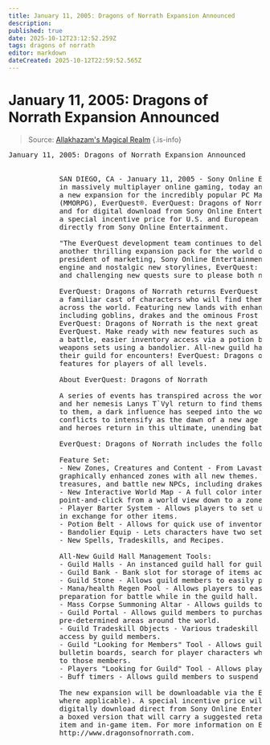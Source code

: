 ```yaml
---
title: January 11, 2005: Dragons of Norrath Expansion Announced
description: 
published: true
date: 2025-10-12T23:12:52.259Z
tags: dragons of norrath
editor: markdown
dateCreated: 2025-10-12T22:59:52.565Z
---
```


# January 11, 2005: Dragons of Norrath Expansion Announced
> Source: [Allakhazam's Magical Realm](https://everquest.allakhazam.com/history/news-2005jan11.html)
{.is-info}

<pre>
January 11, 2005: Dragons of Norrath Expansion Announced


            SAN DIEGO, CA - January 11, 2005 - Sony Online Entertainment Inc. (SOE), a worldwide leader 
            in massively multiplayer online gaming, today announced EverQuest®: Dragons of Norrath, 
            a new expansion for the incredibly popular PC Massively Multiplayer Online Role-Playing Game 
            (MMORPG), EverQuest®. EverQuest: Dragons of Norrath is scheduled to be available at retail 
            and for digital download from Sony Online Entertainment for U.S. $29.99 in February 2005 with 
            a special incentive price for U.S. and European consumers who pre-order and digitally download 
            directly from Sony Online Entertainment.

            "The EverQuest development team continues to deliver new content, adventures and features in yet 
            another thrilling expansion pack for the world of EverQuest," said Michael Lustenberger, vice 
            president of marketing, Sony Online Entertainment. "Combining the power of the new graphics 
            engine and nostalgic new storylines, EverQuest: Dragons of Norrath offers a beautiful new world 
            and challenging new quests sure to please both new and veteran EverQuest players alike."

            EverQuest: Dragons of Norrath returns EverQuest to its original foundation with appearances from 
            a familiar cast of characters who will find themselves at the forefront of events transpiring 
            across the world. Featuring new lands with enhanced graphics, bold new storylines, updated creatures 
            including goblins, drakes and the ominous Frost Giant, and all-new guild management tools, 
            EverQuest: Dragons of Norrath is the next great expansion pack for the fantasy adventure that is 
            EverQuest. Make ready with new features such as the ability to regenerate your mana/health before 
            a battle, easier inventory access via a potion belt, and the ability and to quickly swap pre-arranged 
            weapons sets using a bandolier. All-new guild hall management tools allow players to easily ready 
            their guild for encounters! EverQuest: Dragons of Norrath is bursting with new adventures and 
            features for players of all levels. 

            About EverQuest: Dragons of Norrath

            A series of events has transpired across the world of Norrath and the familiar faces of Firiona Vie 
            and her nemesis Lanys T`Vyl return to find themselves at the forefront of these events. Unbeknownst 
            to them, a dark influence has seeped into the world of Norrath causing new tensions to arise and 
            conflicts to intensify as the dawn of a new age emerges. The Age of War is upon the people of Norrath 
            and heroes return in this ultimate, unending battle between good and evil. 

            EverQuest: Dragons of Norrath includes the following features:

            Feature Set:
            - New Zones, Creatures and Content - From Lavastorm to the Thundercrest Isles, adventure in 
            graphically enhanced zones with all new themes. Brave challenging new quests, discover new 
            treasures, and battle new NPCs, including drakes, goblins and fierce dragons.
            - New Interactive World Map - A full color interactive map of the world allows players to 
            point-and-click from a world view down to a zone view of the traditional line maps.
            - Player Barter System - Allows players to set up their own method of giving platinum or items 
            in exchange for other items.
            - Potion Belt - Allows for quick use of inventory items.
            - Bandolier Equip - Lets characters have two sets of pre-arranged weapons for each hand.
            - New Spells, Tradeskills, and Recipes.

            All-New Guild Hall Management Tools:
            - Guild Halls - An instanced guild hall for guild members to meet and prepare for playing. 
            - Guild Bank - Bank slot for storage of items accessible by all designated members of a guild.
            - Guild Stone - Allows guild members to easily port to the Instanced Guild Hall.
            - Mana/health Regen Pool - Allows players to easily regenerate their mana and health in 
            preparation for battle while in the guild hall.
            - Mass Corpse Summoning Altar - Allows guilds to summon guild corpses en masse to the altar room.
            - Guild Portal - Allows guild members to purchase the ability to have a persistent port to 
            pre-determined areas around the world. 
            - Guild Tradeskill Objects - Various tradeskill tools are located in the guild hall for easy 
            access by guild members.
            - Guild "Looking for Members" Tool - Allows guilds to recruit by placing persistent "ads" on 
            bulletin boards, search for player characters who match guild criteria and send in-game emails 
            to those members.
            - Players "Looking for Guild" Tool - Allows players to find guilds recruiting members. 
            - Buff timers - Allows guild members to suspend buff timers while in guild halls. 

            The new expansion will be downloadable via the EverQuest Station Store for U.S. $29.99 (plus tax 
            where applicable). A special incentive price will be available to consumers who pre-order and 
            digitally download direct from Sony Online Entertainment. Additionally, retailers will be offering 
            a boxed version that will carry a suggested retail price of $29.99, which includes a special in-box 
            item and in-game item. For more information on EverQuest: Dragons of Norrath, please visit: 
            http://www.dragonsofnorrath.com. 

</pre>